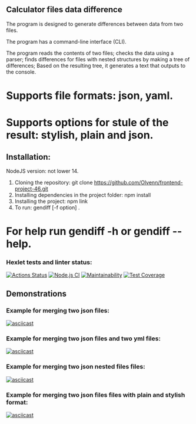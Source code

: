 ## Сalculator files data difference 

The program is designed to generate differences between data from two files.

The program has a command-line interface (CLI).

The program reads the contents of two files; checks the data using a parser;
finds differences for files with nested structures by making a tree of differences; Based on the resulting tree, it generates a text that outputs to the console.

# Supports file formats: json, yaml.

# Supports options for stule of the result: stylish, plain and json.

## Installation:

NodeJS version: not lower 14.

1. Cloning the repository:
   git clone https://github.com/Olvenn/frontend-project-46.git
2. Installing dependencies in the project folder:
   npm install
3. Installing the project:
   npm link
4. To run:  gendiff [-f option] <path to file1> <path to file2>.

# For help run gendiff -h or gendiff --help.

### Hexlet tests and linter status:
[![Actions Status](https://github.com/Olvenn/frontend-project-46/workflows/hexlet-check/badge.svg)](https://github.com/Olvenn/frontend-project-46/actions)
[![Node.js CI](https://github.com/Olvenn/frontend-project-46/actions/workflows/node.js.yml/badge.svg)](https://github.com/Olvenn/frontend-project-46/actions/workflows/node.js.yml)
[![Maintainability](https://api.codeclimate.com/v1/badges/a0bbb4ffa8cfdec76566/maintainability)](https://codeclimate.com/github/Olvenn/frontend-project-46/maintainability)
[![Test Coverage](https://api.codeclimate.com/v1/badges/a0bbb4ffa8cfdec76566/test_coverage)](https://codeclimate.com/github/Olvenn/frontend-project-46/test_coverage)

## Demonstrations

### Example for merging two json files:
[![asciicast](https://asciinema.org/a/pUJnssSI0xL8aMgqrWTTWIKeY.png)](https://asciinema.org/a/pUJnssSI0xL8aMgqrWTTWIKeY)

### Example for merging two json files and two yml files:
[![asciicast](https://asciinema.org/a/BKPXzHQhvhjUf9aVydkmeeEfZ.png)](https://asciinema.org/a/BKPXzHQhvhjUf9aVydkmeeEfZ)

### Example for merging two json nested files files:
[![asciicast](https://asciinema.org/a/qsd0UsxVj0UIF3mpErZOPdB4Y.png)](https://asciinema.org/a/qsd0UsxVj0UIF3mpErZOPdB4Y)

### Example for merging two json files files with plain and stylish format:
[![asciicast](https://asciinema.org/a/uppiq80XWSsr7aPQ2rEmNG3o3.png)](https://asciinema.org/a/uppiq80XWSsr7aPQ2rEmNG3o3)